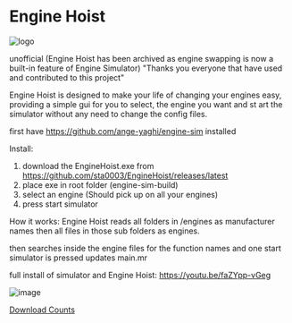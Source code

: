 # Engine Hoist
![logo](https://user-images.githubusercontent.com/65334355/187918447-ddb972a6-ce34-4173-994f-a3c7f5ca97d8.png)

unofficial 
(Engine Hoist has been archived as engine swapping is now a built-in feature of Engine Simulator)
"Thanks you everyone that have used and contributed to this project"

Engine Hoist is designed to make your life of changing your engines easy, providing a simple gui for you to select,
the engine you want and st art the simulator without any need to change the config files.

first have https://github.com/ange-yaghi/engine-sim installed

Install:
1. download the EngineHoist.exe from https://github.com/sta0003/EngineHoist/releases/latest
2. place exe in root folder (engine-sim-build)
3. select an engine (Should pick up on all your engines)
4. press start simulator



How it works:
Engine Hoist reads all folders in /engines as manufacturer names then all files in those sub folders as engines.

then searches inside the engine files for the function names and one start simulator is pressed updates main.mr



full install of simulator and Engine Hoist:
https://youtu.be/faZYpp-vGeg

![image](https://user-images.githubusercontent.com/65334355/187917960-553c4921-2938-4c5a-bc3d-3843af9a0a54.png)

[Download Counts](https://tooomm.github.io/github-release-stats/?username=sta0003&repository=EngineHoist "Release Stats")
